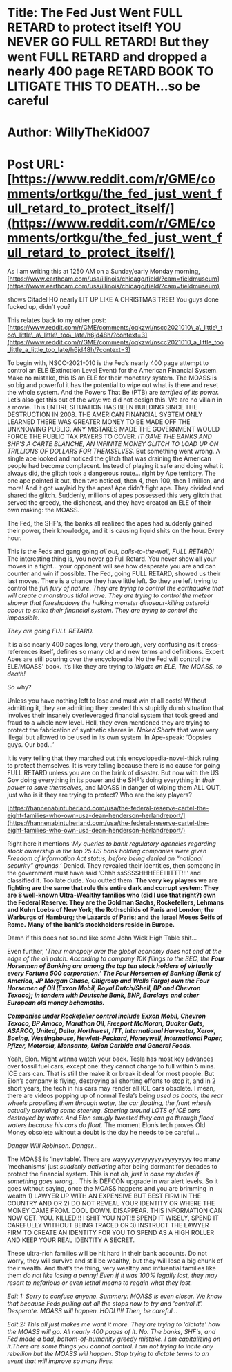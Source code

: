 # Title: The Fed Just Went FULL RETARD to protect itself! YOU NEVER GO FULL RETARD! But they went FULL RETARD and dropped a nearly 400 page RETARD BOOK TO LITIGATE THIS TO DEATH…so be careful
# Author: WillyTheKid007
# Post URL: [https://www.reddit.com/r/GME/comments/ortkgu/the_fed_just_went_full_retard_to_protect_itself/](https://www.reddit.com/r/GME/comments/ortkgu/the_fed_just_went_full_retard_to_protect_itself/)


As I am writing this at 1250 AM on a Sunday/early Monday morning, [https://www.earthcam.com/usa/illinois/chicago/field/?cam=fieldmuseum](https://www.earthcam.com/usa/illinois/chicago/field/?cam=fieldmuseum)

shows Citadel HQ nearly LIT UP LIKE A CHRISTMAS TREE! You guys done fucked up, didn’t you?

This relates back to my other post: [https://www.reddit.com/r/GME/comments/oqkzwl/nscc2021010\_a\_little\_too\_little\_a\_little\_too\_late/h6jd48h/?context=3](https://www.reddit.com/r/GME/comments/oqkzwl/nscc2021010_a_little_too_little_a_little_too_late/h6jd48h/?context=3)

To begin with, NSCC-2021-010 is the Fed’s nearly 400 page attempt to control an ELE (Extinction Level Event) for the American Financial System. Make no mistake, this IS an ELE for their monetary system. The MOASS is so big and powerful it has the potential to wipe out what is there and reset the whole system. And the Powers That Be (PTB) are *terrified of its power.* Let’s also get this out of the way: we did not design this. We are no villain in a movie. This ENTIRE SITUATION HAS BEEN BUILDING SINCE THE DESTRUCTION IN 2008. THE AMERICAN FINANCIAL SYSTEM ONLY LEARNED THERE WAS GREATER MONEY TO BE MADE OFF THE UNKNOWING PUBLIC. ANY MISTAKES MADE THE GOVERNMENT WOULD FORCE THE PUBLIC TAX PAYERS TO COVER. *IT GAVE THE BANKS AND SHF’S A CARTE BLANCHE, AN INFINITE MONEY GLITCH TO LOAD UP ON TRILLIONS OF DOLLARS FOR THEMSELVES.*  But something went wrong. A single ape looked and noticed the glitch that was draining the American people had become complacent. Instead of playing it safe and doing what it always did, the glitch took a dangerous route… right by Ape territory. The one ape pointed it out, then two noticed, then 4, then 100, then 1 million, and more! And it got waylaid by the apes! Ape didn’t fight ape. They divided and shared the glitch. Suddenly, millions of apes possessed this very glitch that served the greedy, the dishonest, and they have created an ELE of their own making: the MOASS.

The Fed, the SHF’s, the banks all realized the apes had suddenly gained their power, their knowledge, and it is causing liquid shits on the hour. Every hour.

This is the Feds and gang going *all out, balls-to-the-wall, FULL RETARD!* The interesting thing is, you never go Full Retard. You never show all your moves in a fight… your opponent will see how desperate you are and can counter and win if possible. The Fed, going FULL RETARD, showed us their last moves. There is a chance they have little left. So they are left trying to control the *full fury of nature.* *They are trying to control the earthquake that will create a monstrous tidal wave.* *They are trying to control the meteor shower that foreshadows the hulking monster dinosaur-killing asteroid about to strike their financial system.* *They are trying to control the impossible.*

*They are going FULL RETARD.*

It is also nearly 400 pages long, very thorough, very confusing as it cross-references itself, defines so many old and new terms and definitions.  Expert Apes are still pouring over the encyclopedia 'No the Fed will control the ELE/MOASS' book.  It’s like they are trying to *litigate an ELE, The MOASS, to death!*

So why?

Unless you have nothing left to lose and must win at all costs! Without admitting it, they are admitting they created this stupidly dumb situation that involves their insanely overleveraged financial system that took greed and fraud to a whole new level. Hell, they even mentioned they are trying to protect the fabrication of synthetic shares ie. *Naked Shorts* that were very illegal but allowed to be used in its own system. In Ape-speak: ‘Oopsies guys. Our bad…’

It is very telling that they marched out this encyclopedia-novel-thick ruling to protect themselves. It is very telling because there is no cause for going FULL RETARD unless you are on the brink of disaster. But now with the US Gov doing everything in its power and the SHF’s doing everything in *their power to save themselves,* and MOASS in danger of wiping them ALL OUT, just who is it they are trying to protect? Who are the key players?

[https://hannenabintuherland.com/usa/the-federal-reserve-cartel-the-eight-families-who-own-usa-dean-henderson-herlandreport/](https://hannenabintuherland.com/usa/the-federal-reserve-cartel-the-eight-families-who-own-usa-dean-henderson-herlandreport/)

Right here it mentions ‘*My queries to bank regulatory agencies regarding stock ownership in the top 25 US bank holding companies were given Freedom of Information Act status, before being denied on “national security” grounds.’* Denied. They revealed their identities, then someone in the government must have said ‘Ohhh ssSSSSHHHEEEIIIITTT!!!’ and classified it. Too late dude. You outted them. **The very key players we are fighting are the same that rule this entire dark and corrupt system: They are 8 well-known Ultra-Wealthy families who (did I use that right?) own the Federal Reserve: They are the Goldman Sachs, Rockefellers, Lehmans and Kuhn Loebs of New York; the Rothschilds of Paris and London; the Warburgs of Hamburg; the Lazards of Paris; and the Israel Moses Seifs of Rome.** **Many of the bank’s stockholders reside in Europe.**

Damn if this does not sound like some John Wick High Table shit…

Even further, ‘*Their monopoly over the global economy does not end at the edge of the oil patch. According to company 10K filings to the SEC, the* ***Four Horsemen of Banking are among the top ten stock holders of virtually every Fortune 500 corporation.’ The Four Horsemen of Banking (Bank of America, JP Morgan Chase, Citigroup and Wells Fargo) own the Four Horsemen of Oil (Exxon Mobil, Royal Dutch/Shell, BP and Chevron Texaco); in tandem with Deutsche Bank, BNP, Barclays and other European old money behemoths.***

***Companies under Rockefeller control include Exxon Mobil, Chevron Texaco, BP Amoco, Marathon Oil, Freeport McMoran, Quaker Oats, ASARCO, United, Delta, Northwest, ITT, International Harvester, Xerox, Boeing, Westinghouse, Hewlett-Packard, Honeywell, International Paper, Pfizer, Motorola, Monsanto, Union Carbide and General Foods.***

Yeah, Elon. Might wanna watch your back. Tesla has most key advances over fossil fuel cars, except one: they cannot charge to full within 5 mins. ICE cars can. That is still the make it or break it deal for most people. But Elon’s company is flying, destroying all shorting efforts to stop it, and in 2 short years, the tech in his cars may render all ICE cars obsolete. I mean, there are videos popping up of normal Tesla’s being *used as boats, the rear wheels propelling them through water, the car floating, the front wheels actually providing some steering.* *Steering around LOTS of ICE cars destroyed by water.* *And Elon smugly tweeted they can go through flood waters because his cars do float.* The moment Elon’s tech proves Old Money obsolete without a doubt is the day he needs to be careful…

*Danger Will Robinson.* *Danger…*

The MOASS is ‘inevitable’. There are wayyyyyyyyyyyyyyyyyyyyy too many ‘mechanisms’ just *suddenly activating* after being dormant for decades to protect the financial system. This is not *ah, just in case my dudes if something goes wrong…* This is DEFCON upgrade in war alert levels. So it goes without saying, once the MOASS happens and you are brimming in wealth 1) LAWYER UP WITH AN EXPENSIVE BUT BEST FIRM IN THE COUNTRY AND OR 2) DO NOT REVEAL YOUR IDENTITY OR WHERE THE MONEY CAME FROM. COOL DOWN. DISAPPEAR. THIS INFORMATION CAN NOW GET. YOU. KILLED!!! I SHIT YOU NOT!!! SPEND IT WISELY, SPEND IT CAREFULLY WITHOUT BEING TRACED OR 3) INSTRUCT THE LAWYER FIRM TO CREATE AN IDENTITY FOR YOU TO SPEND AS A HIGH ROLLER AND KEEP YOUR REAL IDENTITY A SECRET.

These ultra-rich families will be hit hard in their bank accounts. Do not worry, they will survive and still be wealthy, but they will lose a big chunk of their wealth. And that’s the thing, very wealthy and influential families like them *do not like losing a penny!* *Even if it was 100% legally lost, they may resort to nefarious or even lethal means to regain what they lost.*

*Edit 1: Sorry to confuse anyone.  Summery: MOASS is even closer.  We know that because Feds pulling out all the stops now to try and 'control it'.  Desperate.  MOASS will happen.  HODL!!!!  Then, be careful...*

*Edit 2: This all just makes me want it more.  They are trying to 'dictate' how the MOASS will go.  All nearly 400 pages of it.  No.  The banks, SHF's, and Fed made a bad, bottom-of-humanity greedy mistake.  I am capitalizing on it.There are some things you cannot control.  I am not trying to incite any rebellion but the MOASS will happen.  Stop trying to dictate terms to an event that will improve so many lives.*